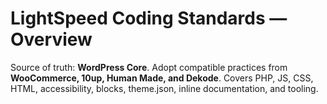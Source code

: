 # LightSpeed Coding Standards — Overview

Source of truth: **WordPress Core**. Adopt compatible practices from **WooCommerce, 10up,
Human Made, and Dekode**. Covers PHP, JS, CSS, HTML, accessibility, blocks, theme.json,
inline documentation, and tooling.
